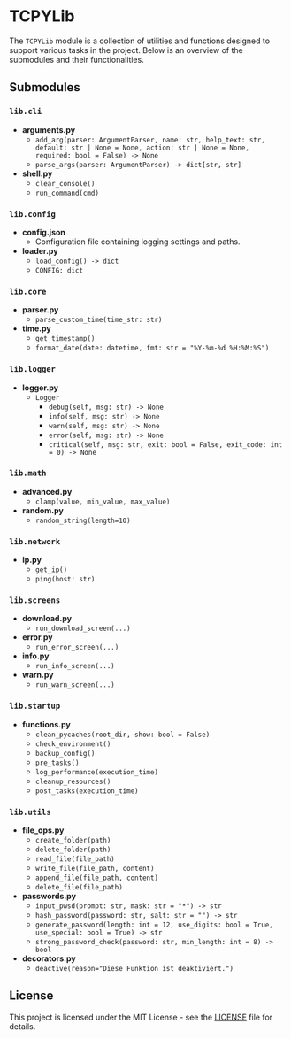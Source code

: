 # TCPYLib

The `TCPYLib` module is a collection of utilities and functions designed to support various tasks in the project. Below is an overview of the submodules and their functionalities.

## Submodules

### `lib.cli`

- **arguments.py**
  - `add_arg(parser: ArgumentParser, name: str, help_text: str, default: str | None = None, action: str | None = None, required: bool = False) -> None`
  - `parse_args(parser: ArgumentParser) -> dict[str, str]`
- **shell.py**
  - `clear_console()`
  - `run_command(cmd)`

### `lib.config`

- **config.json**
  - Configuration file containing logging settings and paths.
- **loader.py**
  - `load_config() -> dict`
  - `CONFIG: dict`

### `lib.core`

- **parser.py**
  - `parse_custom_time(time_str: str)`
- **time.py**
  - `get_timestamp()`
  - `format_date(date: datetime, fmt: str = "%Y-%m-%d %H:%M:%S")`

### `lib.logger`

- **logger.py**
  - `Logger`
    - `debug(self, msg: str) -> None`
    - `info(self, msg: str) -> None`
    - `warn(self, msg: str) -> None`
    - `error(self, msg: str) -> None`
    - `critical(self, msg: str, exit: bool = False, exit_code: int = 0) -> None`

### `lib.math`

- **advanced.py**
  - `clamp(value, min_value, max_value)`
- **random.py**
  - `random_string(length=10)`

### `lib.network`

- **ip.py**
  - `get_ip()`
  - `ping(host: str)`

### `lib.screens`

- **download.py**
  - `run_download_screen(...)`
- **error.py**
  - `run_error_screen(...)`
- **info.py**
  - `run_info_screen(...)`
- **warn.py**
  - `run_warn_screen(...)`

### `lib.startup`

- **functions.py**
  - `clean_pycaches(root_dir, show: bool = False)`
  - `check_environment()`
  - `backup_config()`
  - `pre_tasks()`
  - `log_performance(execution_time)`
  - `cleanup_resources()`
  - `post_tasks(execution_time)`

### `lib.utils`

- **file_ops.py**
  - `create_folder(path)`
  - `delete_folder(path)`
  - `read_file(file_path)`
  - `write_file(file_path, content)`
  - `append_file(file_path, content)`
  - `delete_file(file_path)`
- **passwords.py**
  - `input_pwsd(prompt: str, mask: str = "*") -> str`
  - `hash_password(password: str, salt: str = "") -> str`
  - `generate_password(length: int = 12, use_digits: bool = True, use_special: bool = True) -> str`
  - `strong_password_check(password: str, min_length: int = 8) -> bool`
- **decorators.py**
  - `deactive(reason="Diese Funktion ist deaktiviert.")`

## License

This project is licensed under the MIT License - see the [LICENSE](data/LICENSE) file for details.